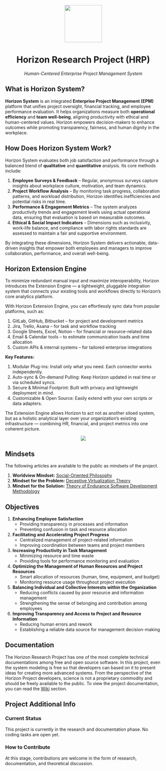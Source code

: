 <div align="center">
<img src="https://raw.githubusercontent.com/shadowfox1984/Horizon/master/logo.png" width="120" height="120" style="margin-left:auto; margin-right:auto">
<h1>Horizon Research Project (HRP)</h1>
<p style="font-style: italic;">Human-Centered Enterprise Project Management System</p>
</div>

## What is Horizon System?
**Horizon System** is an integrated **Enterprise Project Management (EPM)** platform that unifies project oversight, financial tracking, and employee performance evaluation.
It helps organizations measure both **operational efficiency** and **team well-being**, aligning productivity with ethical and human-centered values.
Horizon empowers decision-makers to enhance outcomes while promoting transparency, fairness, and human dignity in the workplace.

## How Does Horizon System Work?
Horizon System evaluates both job satisfaction and performance through a balanced blend of **qualitative** and **quantitative** analysis. Its core methods include:

1. **Employee Surveys & Feedback** – Regular, anonymous surveys capture insights about workplace culture, motivation, and team dynamics.
2. **Project Workflow Analysis** – By monitoring task progress, collaboration patterns, and workload distribution, Horizon identifies inefficiencies and potential risks in real time.
3. **Performance & Engagement Metrics** – The system analyzes productivity trends and engagement levels using actual operational data, ensuring that evaluation is based on measurable outcomes.
4. **Ethical & Social Impact Indicators** – Dimensions such as inclusivity, work-life balance, and compliance with labor rights standards are assessed to maintain a fair and supportive environment.

By integrating these dimensions, Horizon System delivers actionable, data-driven insights that empower both employees and managers to improve collaboration, performance, and overall well-being.

## Horizon Extension Engine
To minimize redundant manual input and maximize interoperability, Horizon introduces the Extension Engine — a lightweight, pluggable integration system that connects your existing tools and workflows directly to Horizon’s core analytics platform.

With Horizon Extension Engine, you can effortlessly sync data from popular platforms, such as:

1. GitLab, GitHub, Bitbucket – for project and development metrics
2. Jira, Trello, Asana – for task and workflow tracking
3. Google Sheets, Excel, Notion – for financial or resource-related data
4. Email & Calendar tools – to estimate communication loads and time allocation
5. Custom APIs & internal systems – for tailored enterprise integrations

**Key Features:**
1. Modular Plug-ins: Install only what you need. Each connector works independently.
2. Auto-sync & On-demand Pulling: Keep Horizon updated in real time or via scheduled syncs.
3. Secure & Minimal Footprint: Built with privacy and lightweight deployment in mind.
4. Customizable & Open Source: Easily extend with your own scripts or data adapters.

The Extension Engine allows Horizon to act not as another siloed system, but as a holistic analytical layer over your organization’s existing infrastructure — combining HR, financial, and project metrics into one coherent picture.

<div align="center">
<img src="https://raw.githubusercontent.com/shadowfox1984/Horizon/refs/heads/master/3-HorizonModeling/3.1-HorizonUml/out/Architecture/ProjectSchemaDiagram.png" style="margin-left:auto; margin-right:auto">
</div>

## Mindsets
The following articles are available to the public as mindsets of the project.
1. **Worldview Mindset:** [Social-Oriented Philosophy](https://github.com/shadowfox1984/Horizon/raw/refs/heads/master/1-Minesets/1.1-WorldviewMindset/Social_Oriented_Philosophy.odt)
2. **Mindset for the Problem:** [Deceptive Virtualization Theory](https://github.com/shadowfox1984/Horizon/raw/refs/heads/master/1-Minesets/1.2-MindsetForTheProblem/Deceptive_Virtualization_Theory.odt)
3. **Mindset for the Solution:** [Theory of Endurance Software Development Methodology](https://github.com/shadowfox1984/Horizon/raw/refs/heads/master/1-Minesets/1.3-MindsetForTheSolution/Theory_of_Endurance_Software_Development_Methodology.odt)

## Objectives
1. **Enhancing Employee Satisfaction**
	* Providing transparency in processes and information	
	* Preventing confusion in task and resource allocation
2. **Facilitating and Accelerating Project Progress**
	* Centralized management of project-related information
	* Improving coordination between teams and project members
3. **Increasing Productivity in Task Management**
	* Minimizing resource and time waste
	* Providing tools for performance monitoring and evaluation
4. **Optimizing the Management of Human Resources and Project Resources**
	* Smart allocation of resources (human, time, equipment, and budget)
	* Monitoring resource usage throughout project execution
5. **Balancing Individual and Collective Interests within the Organization**
	* Reducing conflicts caused by poor resource and information management
	* Strengthening the sense of belonging and contribution among employees
6. **Improving Transparency and Access to Project and Resource Information**
	* Reducing human errors and rework
	* Establishing a reliable data source for management decision-making

## Documentation
The Horizon Research Project has one of the most complete technical documentations among free and open source software. In this project, even the system modeling is free so that developers can based on it to present ideas for creating more advanced systems. From the perspective of the Horizon Project developers, science is not a proprietary commodity and should be freely available to the public. To view the project documentation, you can read the [Wiki](https://github.com/shadowfox1984/Horizon/wiki) section.

## Project Additional Info
### Current Status
This project is currently in the research and documentation phase. No coding tasks are open yet.

### How to Contribute
At this stage, contributions are welcome in the form of research, documentation, and theoretical discussion.

